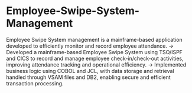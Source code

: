 # Employee-Swipe-System-Management
Employee Swipe System management is a mainframe-based application developed to efficiently monitor and record employee attendance.
-> Developed a mainframe-based Employee Swipe System using TSO/ISPF and CICS to record and manage employee check-in/check-out activities, improving attendance tracking and operational efficiency.
-> Implemented business logic using COBOL and JCL, with data storage and retrieval handled through VSAM files and DB2, enabling secure and efficient transaction processing.
